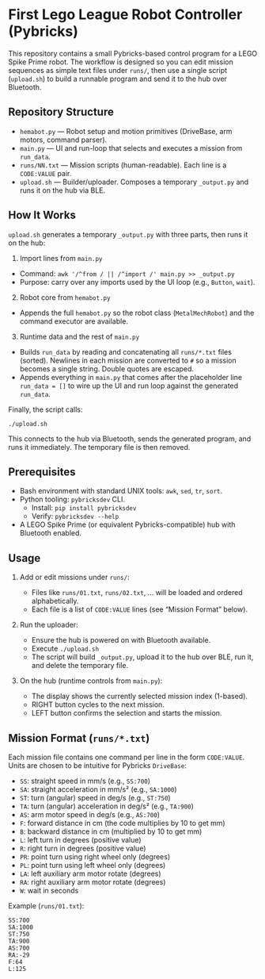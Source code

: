 # First Lego League Robot Controller (Pybricks)

This repository contains a small Pybricks-based control program for a LEGO Spike Prime robot. The workflow is designed so you can edit mission sequences as simple text files under `runs/`, then use a single script (`upload.sh`) to build a runnable program and send it to the hub over Bluetooth.

## Repository Structure

- `hemabot.py` — Robot setup and motion primitives (DriveBase, arm motors, command parser).
- `main.py` — UI and run-loop that selects and executes a mission from `run_data`.
- `runs/NN.txt` — Mission scripts (human-readable). Each line is a `CODE:VALUE` pair.
- `upload.sh` — Builder/uploader. Composes a temporary `_output.py` and runs it on the hub via BLE.

## How It Works

`upload.sh` generates a temporary `_output.py` with three parts, then runs it on the hub:

1) Import lines from `main.py`
- Command: `awk '/^from / || /^import /' main.py >> _output.py`
- Purpose: carry over any imports used by the UI loop (e.g., `Button`, `wait`).

2) Robot core from `hemabot.py`
- Appends the full `hemabot.py` so the robot class (`MetalMechRobot`) and the command executor are available.

3) Runtime data and the rest of `main.py`
- Builds `run_data` by reading and concatenating all `runs/*.txt` files (sorted). Newlines in each mission are converted to `#` so a mission becomes a single string. Double quotes are escaped.
- Appends everything in `main.py` that comes after the placeholder line `run_data = []` to wire up the UI and run loop against the generated `run_data`.

Finally, the script calls:

```
./upload.sh
```

This connects to the hub via Bluetooth, sends the generated program, and runs it immediately. The temporary file is then removed.

## Prerequisites

- Bash environment with standard UNIX tools: `awk`, `sed`, `tr`, `sort`.
- Python tooling: `pybricksdev` CLI.
  - Install: `pip install pybricksdev`
  - Verify: `pybricksdev --help`
- A LEGO Spike Prime (or equivalent Pybricks-compatible) hub with Bluetooth enabled.

## Usage

1) Add or edit missions under `runs/`:
   - Files like `runs/01.txt`, `runs/02.txt`, ... will be loaded and ordered alphabetically.
   - Each file is a list of `CODE:VALUE` lines (see “Mission Format” below).

2) Run the uploader:
   - Ensure the hub is powered on with Bluetooth available.
   - Execute `./upload.sh`
   - The script will build `_output.py`, upload it to the hub over BLE, run it, and delete the temporary file.

3) On the hub (runtime controls from `main.py`):
   - The display shows the currently selected mission index (1-based).
   - RIGHT button cycles to the next mission.
   - LEFT button confirms the selection and starts the mission.

## Mission Format (`runs/*.txt`)

Each mission file contains one command per line in the form `CODE:VALUE`. Units are chosen to be intuitive for Pybricks `DriveBase`:

- `SS`: straight speed in mm/s (e.g., `SS:700`)
- `SA`: straight acceleration in mm/s² (e.g., `SA:1000`)
- `ST`: turn (angular) speed in deg/s (e.g., `ST:750`)
- `TA`: turn (angular) acceleration in deg/s² (e.g., `TA:900`)
- `AS`: arm motor speed in deg/s (e.g., `AS:700`)
- `F`: forward distance in cm (the code multiplies by 10 to get mm)
- `B`: backward distance in cm (multiplied by 10 to get mm)
- `L`: left turn in degrees (positive value)
- `R`: right turn in degrees (positive value)
- `PR`: point turn using right wheel only (degrees)
- `PL`: point turn using left wheel only (degrees)
- `LA`: left auxiliary arm motor rotate (degrees)
- `RA`: right auxiliary arm motor rotate (degrees)
- `W`: wait in seconds

Example (`runs/01.txt`):

```
SS:700
SA:1000
ST:750
TA:900
AS:700
RA:-29
F:64
L:125
```
